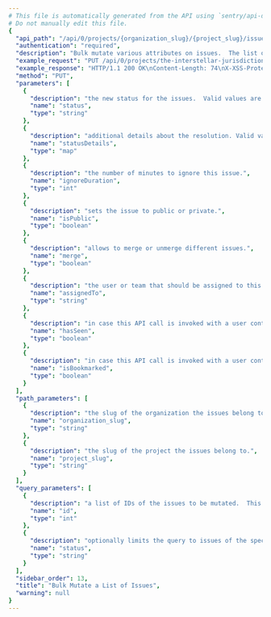 ```yaml
---
# This file is automatically generated from the API using `sentry/api-docs/generator.py.`
# Do not manually edit this file.
{
  "api_path": "/api/0/projects/{organization_slug}/{project_slug}/issues/", 
  "authentication": "required", 
  "description": "Bulk mutate various attributes on issues.  The list of issues\nto modify is given through the `id` query parameter.  It is repeated\nfor each issue that should be modified.\n\n- For non-status updates, the `id` query parameter is required.\n- For status updates, the `id` query parameter may be omitted\nfor a batch \"update all\" query.\n- An optional `status` query parameter may be used to restrict\nmutations to only events with the given status.\n\nThe following attributes can be modified and are supplied as\nJSON object in the body:\n\nIf any ids are out of scope this operation will succeed without\nany data mutation.", 
  "example_request": "PUT /api/0/projects/the-interstellar-jurisdiction/pump-station/issues/?id=1&id=2 HTTP/1.1\nHost: sentry.io\nAuthorization: Bearer <token>\nContent-Type: application/json\n\n{\n  \"isPublic\": false, \n  \"status\": \"unresolved\"\n}", 
  "example_response": "HTTP/1.1 200 OK\nContent-Length: 74\nX-XSS-Protection: 1; mode=block\nX-Content-Type-Options: nosniff\nContent-Language: en\nAccess-Control-Expose-Headers: X-Sentry-Error, Retry-After\nVary: Accept-Language, Cookie\nAccess-Control-Allow-Methods: GET, PUT, DELETE, HEAD, OPTIONS\nAllow: GET, PUT, DELETE, HEAD, OPTIONS\nAccess-Control-Allow-Origin: *\nAccess-Control-Allow-Headers: X-Sentry-Auth, X-Requested-With, Origin, Accept, Content-Type, Authentication, Authorization, Content-Encoding\nContent-Type: application/json\nX-Frame-Options: deny\n\n{\n  \"isPublic\": false, \n  \"shareId\": null, \n  \"status\": \"unresolved\", \n  \"statusDetails\": {}\n}", 
  "method": "PUT", 
  "parameters": [
    {
      "description": "the new status for the issues.  Valid values are `\"resolved\"`, `\"resolvedInNextRelease\"`, `\"unresolved\"`, and `\"ignored\"`.", 
      "name": "status", 
      "type": "string"
    }, 
    {
      "description": "additional details about the resolution. Valid values are `\"inRelease\"`, `\"inNextRelease\"`, `\"inCommit\"`,  `\"ignoreDuration\"`, `\"ignoreCount\"`, `\"ignoreWindow\"`, `\"ignoreUserCount\"`, and `\"ignoreUserWindow\"`.", 
      "name": "statusDetails", 
      "type": "map"
    }, 
    {
      "description": "the number of minutes to ignore this issue.", 
      "name": "ignoreDuration", 
      "type": "int"
    }, 
    {
      "description": "sets the issue to public or private.", 
      "name": "isPublic", 
      "type": "boolean"
    }, 
    {
      "description": "allows to merge or unmerge different issues.", 
      "name": "merge", 
      "type": "boolean"
    }, 
    {
      "description": "the user or team that should be assigned to this issue. Can be of the form `\"<user_id>\"`, `\"user:<user_id>\"`, `\"<username>\"`, `\"<user_primary_email>\"`, or `\"team:<team_id>\"`.", 
      "name": "assignedTo", 
      "type": "string"
    }, 
    {
      "description": "in case this API call is invoked with a user context this allows changing of the flag that indicates if the user has seen the event.", 
      "name": "hasSeen", 
      "type": "boolean"
    }, 
    {
      "description": "in case this API call is invoked with a user context this allows changing of the bookmark flag.", 
      "name": "isBookmarked", 
      "type": "boolean"
    }
  ], 
  "path_parameters": [
    {
      "description": "the slug of the organization the issues belong to.", 
      "name": "organization_slug", 
      "type": "string"
    }, 
    {
      "description": "the slug of the project the issues belong to.", 
      "name": "project_slug", 
      "type": "string"
    }
  ], 
  "query_parameters": [
    {
      "description": "a list of IDs of the issues to be mutated.  This parameter shall be repeated for each issue.  It is optional only if a status is mutated in which case an implicit update all is assumed.", 
      "name": "id", 
      "type": "int"
    }, 
    {
      "description": "optionally limits the query to issues of the specified status.  Valid values are `\"resolved\"`, `\"unresolved\"` and `\"ignored\"`.", 
      "name": "status", 
      "type": "string"
    }
  ], 
  "sidebar_order": 13, 
  "title": "Bulk Mutate a List of Issues", 
  "warning": null
}
---
```


